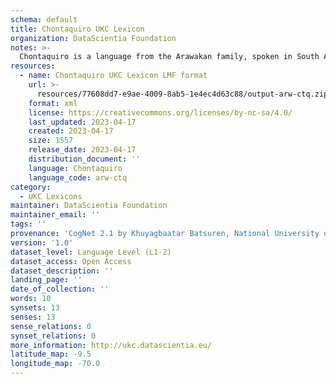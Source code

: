 ```yaml
---
schema: default
title: Chontaquiro UKC Lexicon
organization: DataScientia Foundation
notes: >-
  Chontaquiro is a language from the Arawakan family, spoken in South America. The UKC Lexicon of Chontaquiro is represented as a lexico-semantic network. It consists of words, word senses, synsets, as well as sense-level and synset-level relationships.
resources:
  - name: Chontaquiro UKC Lexicon LMF format
    url: >-
      resources/77608dd7-e9ae-4009-8ab5-1e4ec4d63c88/output-arw-ctq.zip
    format: xml
    license: https://creativecommons.org/licenses/by-nc-sa/4.0/
    last_updated: 2023-04-17
    created: 2023-04-17
    size: 1557
    release_date: 2023-04-17
    distribution_document: ''
    language: Chontaquiro
    language_code: arw-ctq
category:
  - UKC Lexicons
maintainer: DataScientia Foundation
maintainer_email: ''
tags: ''
provenance: 'CogNet 2.1 by Khuyagbaatar Batsuren, National University of Mongolia (http://cognet.ukc.disi.unitn.it); Native Languages of the Americas 2021.11. by Laura Redish and Orrin Lewis (http://www.native-languages.org); Princeton WordNet 2.1 by Princeton University (https://wordnet.princeton.edu)'
version: '1.0'
dataset_level: Language Level (L1-2)
dataset_access: Open Access
dataset_description: ''
landing_page: ''
date_of_collection: ''
words: 10
synsets: 13
senses: 13
sense_relations: 0
synset_relations: 0
more_information: http://ukc.datascientia.eu/
latitude_map: -9.5
longitude_map: -70.0
---
```

